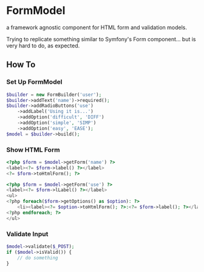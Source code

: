 FormModel
=========

a framework agnostic component for HTML form and validation models. 

Trying to replicate something similar to Symfony's Form component... 
but is very hard to do, as expected. 

How To
------

### Set Up FormModel 

```php
$builder = new FormBuilder('user');
$builder->addText('name')->required();
$builder->addRadioButtons('use')
    ->addLabel('Using it is...')
    ->addOption('difficult', 'DIFF')
    ->addOption('simple', 'SIMP')
    ->addOption('easy', 'EASE');
$model = $builder->build();
```

### Show HTML Form

```php
<?php $form = $model->getForm('name') ?>
<label><?= $form->label() ?></label>
<?= $form->toHtmlForm(); ?>

<?php $form = $model->getForm('use') ?>
<label><?= $form->lLabel() ?></label>
<ul>
<?php foreach($form->getOptions() as $option): ?>
    <li><label><?= $option->toHtmlForm(); ?>:<?= $form->label(); ?></label></li>
<?php endforeach; ?>
</ul>
```

### Validate Input

```php
$model->validate($_POST);
if ($model->isValid()) {
    // do something
}
```